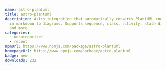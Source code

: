 ```yaml
---
name: astro-plantuml
title: astro-plantuml
description: Astro integration that automatically converts PlantUML code blocks
  in markdown to diagrams. Supports sequence, class, activity, state diagrams
  and more.
categories:
  - uncategorized
  - recent
npmUrl: https://www.npmjs.com/package/astro-plantuml
homepageUrl: https://www.npmjs.com/package/astro-plantuml
badge: new
downloads: 232
---
```

